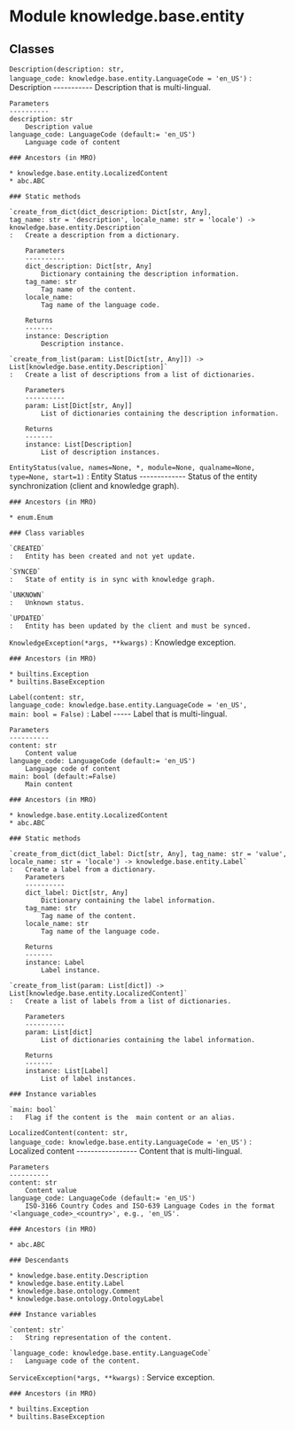 Module knowledge.base.entity
============================

Classes
-------

`Description(description: str, language_code: knowledge.base.entity.LanguageCode = 'en_US')`
:   Description
    -----------
    Description that is multi-lingual.
    
    Parameters
    ----------
    description: str
        Description value
    language_code: LanguageCode (default:= 'en_US')
        Language code of content

    ### Ancestors (in MRO)

    * knowledge.base.entity.LocalizedContent
    * abc.ABC

    ### Static methods

    `create_from_dict(dict_description: Dict[str, Any], tag_name: str = 'description', locale_name: str = 'locale') ‑> knowledge.base.entity.Description`
    :   Create a description from a dictionary.
        
        Parameters
        ----------
        dict_description: Dict[str, Any]
            Dictionary containing the description information.
        tag_name: str
            Tag name of the content.
        locale_name:
            Tag name of the language code.
        
        Returns
        -------
        instance: Description
            Description instance.

    `create_from_list(param: List[Dict[str, Any]]) ‑> List[knowledge.base.entity.Description]`
    :   Create a list of descriptions from a list of dictionaries.
        
        Parameters
        ----------
        param: List[Dict[str, Any]]
            List of dictionaries containing the description information.
        
        Returns
        -------
        instance: List[Description]
            List of description instances.

`EntityStatus(value, names=None, *, module=None, qualname=None, type=None, start=1)`
:   Entity Status
    -------------
    Status of the entity synchronization (client and knowledge graph).

    ### Ancestors (in MRO)

    * enum.Enum

    ### Class variables

    `CREATED`
    :   Entity has been created and not yet update.

    `SYNCED`
    :   State of entity is in sync with knowledge graph.

    `UNKNOWN`
    :   Unknown status.

    `UPDATED`
    :   Entity has been updated by the client and must be synced.

`KnowledgeException(*args, **kwargs)`
:   Knowledge exception.

    ### Ancestors (in MRO)

    * builtins.Exception
    * builtins.BaseException

`Label(content: str, language_code: knowledge.base.entity.LanguageCode = 'en_US', main: bool = False)`
:   Label
    -----
    Label that is multi-lingual.
    
    Parameters
    ----------
    content: str
        Content value
    language_code: LanguageCode (default:= 'en_US')
        Language code of content
    main: bool (default:=False)
        Main content

    ### Ancestors (in MRO)

    * knowledge.base.entity.LocalizedContent
    * abc.ABC

    ### Static methods

    `create_from_dict(dict_label: Dict[str, Any], tag_name: str = 'value', locale_name: str = 'locale') ‑> knowledge.base.entity.Label`
    :   Create a label from a dictionary.
        Parameters
        ----------
        dict_label: Dict[str, Any]
            Dictionary containing the label information.
        tag_name: str
            Tag name of the content.
        locale_name: str
            Tag name of the language code.
        
        Returns
        -------
        instance: Label
            Label instance.

    `create_from_list(param: List[dict]) ‑> List[knowledge.base.entity.LocalizedContent]`
    :   Create a list of labels from a list of dictionaries.
        
        Parameters
        ----------
        param: List[dict]
            List of dictionaries containing the label information.
        
        Returns
        -------
        instance: List[Label]
            List of label instances.

    ### Instance variables

    `main: bool`
    :   Flag if the content is the  main content or an alias.

`LocalizedContent(content: str, language_code: knowledge.base.entity.LanguageCode = 'en_US')`
:   Localized content
    -----------------
    Content that is multi-lingual.
    
    Parameters
    ----------
    content: str
        Content value
    language_code: LanguageCode (default:= 'en_US')
        ISO-3166 Country Codes and ISO-639 Language Codes in the format '<language_code>_<country>', e.g., 'en_US'.

    ### Ancestors (in MRO)

    * abc.ABC

    ### Descendants

    * knowledge.base.entity.Description
    * knowledge.base.entity.Label
    * knowledge.base.ontology.Comment
    * knowledge.base.ontology.OntologyLabel

    ### Instance variables

    `content: str`
    :   String representation of the content.

    `language_code: knowledge.base.entity.LanguageCode`
    :   Language code of the content.

`ServiceException(*args, **kwargs)`
:   Service exception.

    ### Ancestors (in MRO)

    * builtins.Exception
    * builtins.BaseException